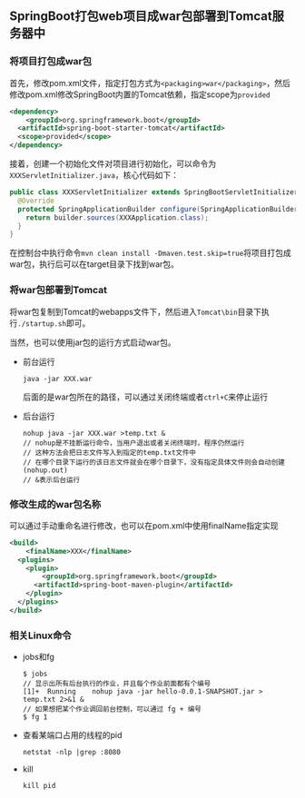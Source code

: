 ## SpringBoot打包web项目成war包部署到Tomcat服务器中

### 将项目打包成war包

首先，修改pom.xml文件，指定打包方式为`<packaging>war</packaging>`，然后修改pom.xml修改SpringBoot内置的Tomcat依赖，指定scope为`provided`

```xml
<dependency>
	<groupId>org.springframework.boot</groupId>
  <artifactId>spring-boot-starter-tomcat</artifactId>
  <scope>provided</scope>
</dependency>
```

接着，创建一个初始化文件对项目进行初始化，可以命令为`XXXServletInitializer.java`，核心代码如下：

```java
public class XXXServletInitializer extends SpringBootServletInitializer {
  @Override
  protected SpringApplicationBuilder configure(SpringApplicationBuilder builder) {
    return builder.sources(XXXApplication.class);
  }
}
```

 在控制台中执行命令`mvn clean install -Dmaven.test.skip=true`将项目打包成war包，执行后可以在target目录下找到war包。

### 将war包部署到Tomcat

将war包复制到Tomcat的webapps文件下，然后进入`Tomcat\bin`目录下执行`./startup.sh`即可。

当然，也可以使用jar包的运行方式启动war包。

* 前台运行

    ```shell
    java -jar XXX.war
    ```

    后面的是war包所在的路径，可以通过关闭终端或者`ctrl+C`来停止运行

* 后台运行

    ```shell
    nohup java -jar XXX.war >temp.txt &
    // nohup是不挂断运行命令，当用户退出或者关闭终端时，程序仍然运行
    // 这种方法会把日志文件写入到指定的temp.txt文件中
    // 在哪个目录下运行的该日志文件就会在哪个目录下，没有指定具体文件则会自动创建(nohup.out)
    // &表示后台运行
    ```

### 修改生成的war包名称

可以通过手动重命名进行修改，也可以在pom.xml中使用finalName指定实现

```xml
<build>
	<finalName>XXX</finalName>
  <plugins>
  	<plugin>
    	<groupId>org.springframework.boot</groupId>
      <artifactId>spring-boot-maven-plugin</artifactId>
    </plugin>
  </plugins>
</build>
```

### 相关Linux命令

* jobs和fg

    ```shell
    $ jobs
    // 显示出所有后台执行的作业，并且每个作业前面都有个编号
    [1]+  Running    nohup java -jar hello-0.0.1-SNAPSHOT.jar > temp.txt 2>&1 &
    // 如果想把某个作业调回前台控制，可以通过 fg + 编号
    $ fg 1
    ```

* 查看某端口占用的线程的pid

    ```shell
    netstat -nlp |grep :8080
    ```

* kill

    ```shell
    kill pid
    ```

    